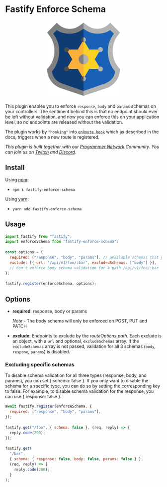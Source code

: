 # Fastify Enforce Schema

<p align="center">
  <img width="250" src="./assets/images/badge.png">
</p>

This plugin enables you to enforce `response`, `body` and `params` schemas on your controllers. The sentiment behind this is that no endpoint should ever be left without validation, and now you can enforce this on your application level, so no endpoints are released without the validation.

The plugin works by `"hooking"` into [`onRoute hook`](https://www.fastify.io/docs/latest/Reference/Hooks/#onroute) which as described in the docs, triggers when a new route is registered.

_This plugin is built together with our [Programmer Network](https://programmer.network/) Community. You can join us on [Twitch](https://twitch.tv/programmer_network) and [Discord](https://discord.gg/ysnpXnY7ba)._

## Install

Using [npm](https://nodejs.org/en/):

- `npm i fastify-enforce-schema`

Using [yarn](https://yarnpkg.com/):

- `yarn add fastify-enforce-schema`

## Usage

```js
import fastify from "fastify";
import enforceSchema from "fastify-enforce-schema";

const options = {
  required: ["response", "body", "params"], // available schemas that you'd want to enforce
  exclude: [{ url: "/api/v1/foo/:bar", excludedSchemas: ["body"] }],
  // don't enforce body schema validation for a path /api/v1/foo/:bar
};

fastify.register(enforceSchema, options);
```

## Options

- **required**: response, body or params

  _Note_ - The body schema will only be enforced on POST, PUT and PATCH

- **exclude**: Endpoints to exclude by the _routeOptions.path_. Each exclude is an object, with a `url` and optional, `excludeSchemas` array. If the `excludeSchemas` array is not passed, validation for all 3 schemas (`body`, `respone`, `params`) is disabled.

### **Excluding specific schemas**

To disable schema validation for all three types (response, body, and params), you can set { schema: false }. If you only want to disable the schema for a specific type, you can do so by setting the corresponding key to false. For example, to disable schema validation for the response, you can use { response: false }.

```js
await fastify.register(enforceSchema, {
  required: ["response", "body", "params"],
});

fastify.get("/foo", { schema: false }, (req, reply) => {
  reply.code(200);
});

fastify.get(
  "/bar",
  { schema: { response: false, body: false, params: false } },
  (req, reply) => {
    reply.code(200);
  }
);
```
